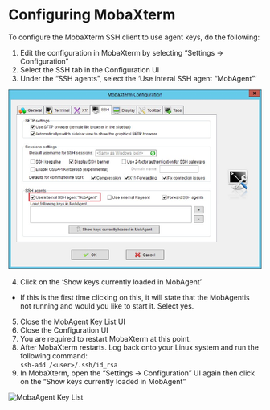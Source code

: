 # Configuring MobaXterm

To configure the MobaXterm SSH client to use agent keys, do the following:

1. Edit the configuration in MobaXterm by selecting “Settings -> Configuration”
2. Select the SSH tab in the Configuration UI
3. Under the “SSH agents”, select the ‘Use interal SSH agent “MobAgent”’

<html>
<body>
<img src="images/MobaXterm Configuration.jpg" alt="MobaXterm Configuraiton" style="width:799px;height564px;">
</body>
</html>

4. Click on the ‘Show keys currently loaded in MobAgent’
  - If this is the first time clicking on this, it will state that the MobAgentis not running and would you like to start it. Select yes.
5. Close the MobAgent Key List UI
6. Close the Configuration UI
7. You are required to restart MobaXterm at this point.
8. After MobaXterm restarts. Log back onto your Linux system and run the following command:<br>
   ```ssh-add /<user>/.ssh/id_rsa```
9. In MobaXterm, open the “Settings -> Configuration” UI again then click on
the “Show keys currently loaded in MobAgent”

<html>
<body>
<img src="images/MobAgent Key List.jpg" alt="MobaAgent Key List" style="width:557px;height371px;">
</body>
</html>
